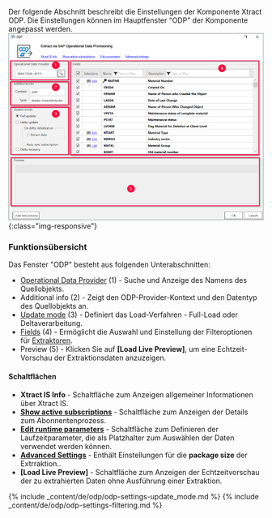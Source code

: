 
Der folgende Abschnitt beschreibt die Einstellungen der Komponente Xtract ODP. Die Einstellungen können im Hauptfenster “ODP” der Komponente angepasst werden. 
![ODP Component](/img/content/xis/odp_functions.png){:class="img-responsive"}

###  Funktionsübersicht

Das Fenster "ODP" besteht aus folgenden Unterabschnitten:
- [Operational Data Provider](./odp-define#ein-objekt-data-object-suchen) (1) - Suche und Anzeige des Namens des Quellobjekts.
- Additional info (2) - Zeigt den ODP-Provider-Kontext und den Datentyp des Quellobjekts an.
- [Update mode](./odp-functions-ov#load-verfahren-update-mode) (3) - Definiert das Load-Verfahren - Full-Load oder Deltaverarbeitung.
- [Fields](./odp-functions-ov#selektion-und-filter) (4) - Ermöglicht die Auswahl und Einstellung der Filteroptionen für [Extraktoren](./odp-extractors).
- Preview (5) - Klicken Sie auf **[Load Live Preview]**, um eine Echtzeit-Vorschau der Extraktionsdaten anzuzeigen.

#### Schaltflächen
- **Xtract IS Info** - Schaltfläche zum Anzeigen allgemeiner Informationen über Xtract IS.
- **[Show active subscriptions](./odp-settings#abonnements)** - Schaltfläche zum Anzeigen der Details zum Abonnentenprozess.
- **[Edit runtime parameters](./odp-settings#parameter-bearbeiten)** - Schaltfläche zum Definieren der Laufzeitparameter, die als Platzhalter zum Auswählen der Daten verwendet werden können.
- **[Advanced Settings](./odp-settings#fortgeschrittene-einstellungen)** - Enthält Einstellungen für die **package size** der Extrraktion..
- **[Load Live Preview]** - Schaltfläche zum Anzeigen der Echtzeitvorschau der zu extrahierten Daten ohne Ausführung einer Extraktion. 

{% include _content/de/odp/odp-settings-update_mode.md %} 
{% include _content/de/odp/odp-settings-filtering.md %}
